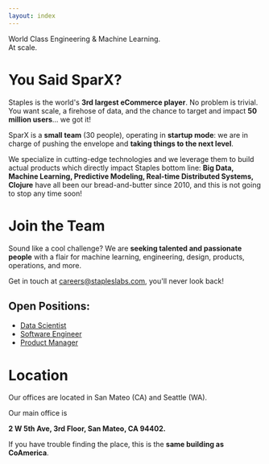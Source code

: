 ```yaml
---
layout: index
---
```


<p id="tagline">World Class Engineering & Machine Learning.<br/> At scale.</p>

# You Said SparX?

Staples is the world's **3rd largest eCommerce player**. No problem is
trivial. You want scale, a firehose of data, and the chance to target
and impact **50 million users**... we got it!

SparX is a **small team** (30 people), operating in **startup mode**:
we are in charge of pushing the envelope and **taking things to the
next level**.

We specialize in cutting-edge technologies and we leverage them to
build actual products which directly impact Staples bottom line: **Big
Data, Machine Learning, Predictive Modeling, Real-time Distributed
Systems, Clojure** have all been our bread-and-butter since 2010, and
this is not going to stop any time soon!

# Join the Team

Sound like a cool challenge? We are **seeking talented and passionate
people** with a flair for machine learning, engineering, design,
products, operations, and more.

Get in touch at
[careers@stapleslabs.com](mailto:careers@stapleslabs.com), you'll
never look back!

## Open Positions:

- [Data Scientist](jobs/data_scientist.html)
- [Software Engineer](jobs/software_engineer.html)
- [Product Manager](jobs/product_manager.html)

# Location

Our offices are located in San Mateo (CA) and Seattle (WA).

Our main office is

**2 W 5th Ave, 3rd Floor, San Mateo, CA 94402.**

If you have trouble finding the place, this is the **same building as
CoAmerica**.

